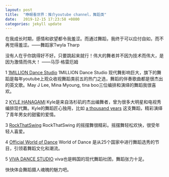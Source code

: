 ```yaml
---
layout: post
title:  "睁眼看世界：推介youtube channel，舞蹈类"
date:   2019-12-15 17:23:58 +0800
categories: jekyll update
---
```


在我成长时期，感情和欲望都令我羞涩。而通过舞蹈，我终于可以应付自如，而不再觉得羞涩。——舞蹈家Twyla Tharp

没有人在乎你跳得好不好。只要跳起来就行！伟大的舞者并不因为技术而伟大，是因为激情而伟大！ ——马莎·格雷厄姆


1 [1MILLION Dance Studio](https://www.youtube.com/channel/UCw8ZhLPdQ0u_Y-TLKd61hGA) 1MILLION Dance Studio 现代舞影响巨大，旗下的舞蹈是每年youtube上观众收视舞蹈类前五的热门之选，舞蹈的伴奏歌曲都是很杰出的英文歌。May J Lee, Mina Myoung, tina boo三位编排和演绎的舞蹈我很喜欢。

2 [KYLE HANAGAMI](https://www.youtube.com/channel/UCGzGbfhdFsjP1yfJUEpSvWg) Kyle是来自洛杉矶的杰出编舞者，曾为很多大明星和电视秀编排现代舞。Kyle的舞蹈匠心独用，比如 [a thousand years](https://www.youtube.com/watch?v=UBISmPiOtDU) 这支舞蹈，精彩演绎了青年男女的甜蜜的爱情。

3 [RockThatSwing](https://www.youtube.com/channel/UCI0U71PWP65nvWJR-ZEIn6g) RockThatSwing 的摇摆舞很精彩。摇摆舞轻松欢快，很受年轻人喜爱。

4 [Official World of Dance](https://www.youtube.com/channel/UC8xib1EjaAbsstncxXSUNZg) World of Dance 是从25个国家中进行舞蹈选秀的节目，引领着舞蹈文化和潮流。

5 [VIVA DANCE STUDIO](https://www.youtube.com/channel/UC3LIEPioeH0CmVCmCn4JS1g) viva也是韩国的现代舞蹈社团，舞蹈张力十足。

快快体会舞蹈摄人魂魄的魅力吧。
